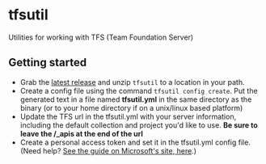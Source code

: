 # tfsutil
Utilities for working with TFS (Team Foundation Server)

## Getting started
- Grab the [latest release](https://github.com/danesparza/tfsutil/releases/latest) and unzip `tfsutil` to a location in your path.
- Create a config file using the command `tfsutil config create`.  Put the generated text in a file named **tfsutil.yml** in the same directory as the binary (or to your home directory if on a unix/linux based platform)
- Update the TFS url in the tfsutil.yml with your server information, including the default collection and project you'd like to use.  **Be sure to leave the /_apis at the end of the url**
- Create a personal access token and set it in the tfsutil.yml config file.  (Need help? [See the guide on Microsoft's site, here](https://docs.microsoft.com/en-us/vsts/accounts/use-personal-access-tokens-to-authenticate?view=vsts).)

